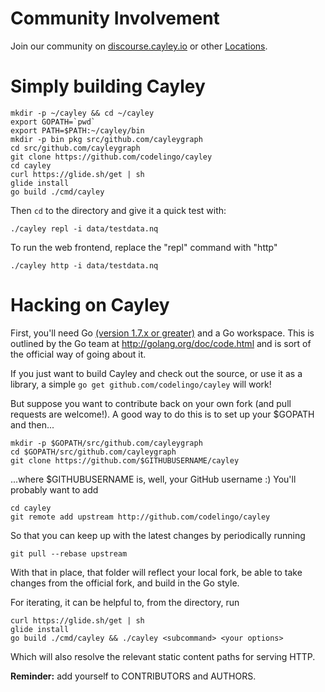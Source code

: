# Community Involvement

Join our community on [discourse.cayley.io](https://discourse.cayley.io) or other [Locations](Locations.md).

# Simply building Cayley

```
mkdir -p ~/cayley && cd ~/cayley
export GOPATH=`pwd`
export PATH=$PATH:~/cayley/bin
mkdir -p bin pkg src/github.com/cayleygraph
cd src/github.com/cayleygraph
git clone https://github.com/codelingo/cayley
cd cayley
curl https://glide.sh/get | sh
glide install
go build ./cmd/cayley
```

Then `cd` to the directory and give it a quick test with:
```
./cayley repl -i data/testdata.nq
```

To run the web frontend, replace the "repl" command with "http"
```
./cayley http -i data/testdata.nq
```


# Hacking on Cayley

First, you'll need Go [(version 1.7.x or greater)](https://golang.org/doc/install) and a Go workspace. This is outlined by the Go team at http://golang.org/doc/code.html and is sort of the official way of going about it.

If you just want to build Cayley and check out the source, or use it as a library, a simple `go get github.com/codelingo/cayley` will work!

But suppose you want to contribute back on your own fork (and pull requests are welcome!). A good way to do this is to set up your $GOPATH and then...

```
mkdir -p $GOPATH/src/github.com/cayleygraph
cd $GOPATH/src/github.com/cayleygraph
git clone https://github.com/$GITHUBUSERNAME/cayley
```

...where $GITHUBUSERNAME is, well, your GitHub username :) You'll probably want to add

```
cd cayley
git remote add upstream http://github.com/codelingo/cayley
```

So that you can keep up with the latest changes by periodically running

```
git pull --rebase upstream
```

With that in place, that folder will reflect your local fork, be able to take changes from the official fork, and build in the Go style.

For iterating, it can be helpful to, from the directory, run

```
curl https://glide.sh/get | sh
glide install
go build ./cmd/cayley && ./cayley <subcommand> <your options>
```

Which will also resolve the relevant static content paths for serving HTTP.

**Reminder:** add yourself to CONTRIBUTORS and AUTHORS.
